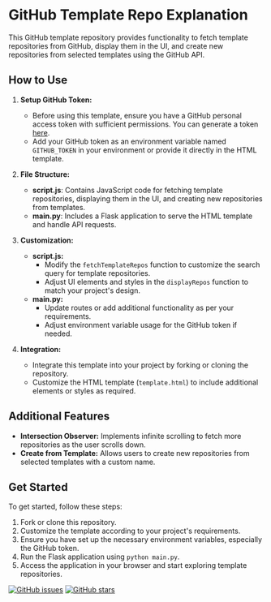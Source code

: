 # GitHub Template Repo Explanation

This GitHub template repository provides functionality to fetch template repositories from GitHub, display them in the UI, and create new repositories from selected templates using the GitHub API.

## How to Use

1. **Setup GitHub Token:**
   - Before using this template, ensure you have a GitHub personal access token with sufficient permissions. You can generate a token [here](https://github.com/settings/tokens/new).
   - Add your GitHub token as an environment variable named `GITHUB_TOKEN` in your environment or provide it directly in the HTML template.

2. **File Structure:**
   - **script.js**: Contains JavaScript code for fetching template repositories, displaying them in the UI, and creating new repositories from templates.
   - **main.py**: Includes a Flask application to serve the HTML template and handle API requests.

3. **Customization:**
   - **script.js:**
     - Modify the `fetchTemplateRepos` function to customize the search query for template repositories.
     - Adjust UI elements and styles in the `displayRepos` function to match your project's design.
   - **main.py:**
     - Update routes or add additional functionality as per your requirements.
     - Adjust environment variable usage for the GitHub token if needed.
4. **Integration:**
   - Integrate this template into your project by forking or cloning the repository.
   - Customize the HTML template (`template.html`) to include additional elements or styles as required.

## Additional Features
- **Intersection Observer:** Implements infinite scrolling to fetch more repositories as the user scrolls down.
- **Create from Template:** Allows users to create new repositories from selected templates with a custom name.

## Get Started

To get started, follow these steps:
1. Fork or clone this repository.
2. Customize the template according to your project's requirements.
3. Ensure you have set up the necessary environment variables, especially the GitHub token.
4. Run the Flask application using `python main.py`.
5. Access the application in your browser and start exploring template repositories.

[![GitHub issues](https://img.shields.io/github/issues/barandev/Create-Repository-from-Template)](https://github.com/barandev/Create-Repository-from-Template/issues)
[![GitHub stars](https://img.shields.io/github/stars/barandev/Create-Repository-from-Template)](https://github.com/barandev/Create-Repository-from-Template/stargazers)
